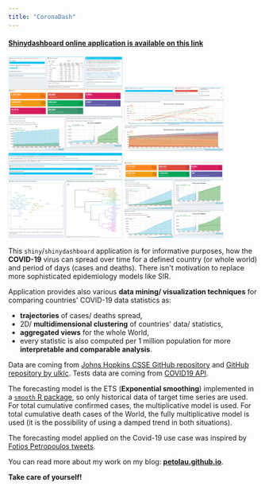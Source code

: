 ```yaml
---
title: "CoronaDash"
---
```



#### [**Shinydashboard online application is available on this link**](https://petolau.shinyapps.io/coronadash/)


<p float="left">
  <img src="www/readme_screens/screen_forec_tab.png" width="230" />
  <img src="www/readme_screens/screen_trajectories_tab.png" width="200" /> 
  <img src="www/readme_screens/screen_clust_tab.png" width="230" />
  <img src="www/readme_screens/screen_world_tab.png" width="200" />
</p>

This `shiny`/`shinydashboard` application is for informative purposes, how the **COVID-19** virus can spread over time for a defined country (or whole world) and period of days (cases and deaths).
There isn't motivation to replace more sophisticated epidemiology models like SIR.

Application provides also various **data mining/ visualization techniques** for comparing countries' COVID-19 data statistics as:

 * **trajectories** of cases/ deaths spread,
 * 2D/ **multidimensional clustering** of countries' data/ statistics,
 * **aggregated views** for the whole World,
 * every statistic is also computed per 1 million population for more **interpretable and comparable analysis**.

Data are coming from [Johns Hopkins CSSE GitHub repository](https://github.com/CSSEGISandData/COVID-19/tree/master/csse_covid_19_data/csse_covid_19_time_series) and [GitHub repository by ulklc](https://github.com/ulklc/covid19-timeseries). Tests data are coming from [COVID19 API](https://github.com/ChrisMichaelPerezSantiago/covid19).

The forecasting model is the ETS (**Exponential smoothing**) implemented in a [`smooth` R package](https://cran.r-project.org/package=smooth), so only historical data of target time series are used.
For total cumulative confirmed cases, the multiplicative model is used.
For total cumulative death cases of the World, the fully multiplicative model is used
(it is the possibility of using a damped trend in both situations).

The forecasting model applied on the Covid-19 use case was inspired by [Fotios Petropoulos tweets](https://twitter.com/fotpetr).

You can read more about my work on my blog: [**petolau.github.io**](https://petolau.github.io).

**Take care of yourself!**
